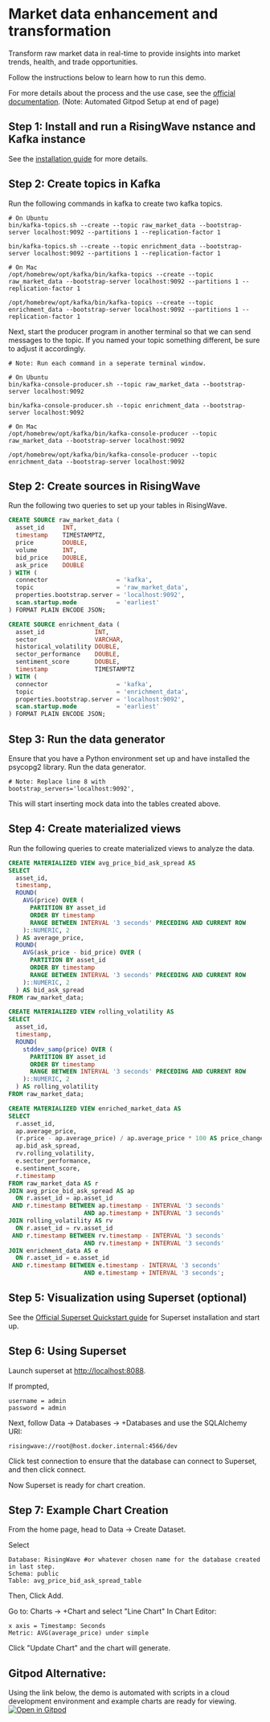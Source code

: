# Market data enhancement and transformation

Transform raw market data in real-time to provide insights into market trends, health, and trade opportunities.

Follow the instructions below to learn how to run this demo. 

For more details about the process and the use case, see the [official documentation](https://docs.risingwave.com/demos/market-data-enrichment). (Note: Automated Gitpod Setup at end of page)

## Step 1: Install and run a RisingWave nstance and Kafka instance

See the [installation guide](/00-get-started/00-install-kafka-pg-rw.md#install-risingwave) for more details.

## Step 2: Create topics in Kafka

Run the following commands in kafka to create two kafka topics.

```terminal
# On Ubuntu
bin/kafka-topics.sh --create --topic raw_market_data --bootstrap-server localhost:9092 --partitions 1 --replication-factor 1

bin/kafka-topics.sh --create --topic enrichment_data --bootstrap-server localhost:9092 --partitions 1 --replication-factor 1

# On Mac 
/opt/homebrew/opt/kafka/bin/kafka-topics --create --topic raw_market_data --bootstrap-server localhost:9092 --partitions 1 --replication-factor 1

/opt/homebrew/opt/kafka/bin/kafka-topics --create --topic enrichment_data --bootstrap-server localhost:9092 --partitions 1 --replication-factor 1
```

Next, start the producer program in another terminal so that we can send messages to the topic. If you named your topic something different, be sure to adjust it accordingly.

```terminal
# Note: Run each command in a seperate terminal window. 

# On Ubuntu
bin/kafka-console-producer.sh --topic raw_market_data --bootstrap-server localhost:9092

bin/kafka-console-producer.sh --topic enrichment_data --bootstrap-server localhost:9092

# On Mac
/opt/homebrew/opt/kafka/bin/kafka-console-producer --topic raw_market_data --bootstrap-server localhost:9092

/opt/homebrew/opt/kafka/bin/kafka-console-producer --topic enrichment_data --bootstrap-server localhost:9092
```



## Step 2: Create sources in RisingWave

Run the following two queries to set up your tables in RisingWave.

```sql
CREATE SOURCE raw_market_data (
  asset_id     INT,
  timestamp    TIMESTAMPTZ,
  price        DOUBLE,
  volume       INT,
  bid_price    DOUBLE,
  ask_price    DOUBLE
) WITH (
  connector                   = 'kafka',
  topic                       = 'raw_market_data',
  properties.bootstrap.server = 'localhost:9092',
  scan.startup.mode           = 'earliest'
) FORMAT PLAIN ENCODE JSON;
```

```sql
CREATE SOURCE enrichment_data (
  asset_id              INT,
  sector                VARCHAR,
  historical_volatility DOUBLE,
  sector_performance    DOUBLE,
  sentiment_score       DOUBLE,
  timestamp             TIMESTAMPTZ
) WITH (
  connector                   = 'kafka',
  topic                       = 'enrichment_data',
  properties.bootstrap.server = 'localhost:9092',
  scan.startup.mode           = 'earliest'
) FORMAT PLAIN ENCODE JSON;
```

## Step 3: Run the data generator

Ensure that you have a Python environment set up and have installed the psycopg2 library. Run the data generator.
```terminal
# Note: Replace line 8 with
bootstrap_servers='localhost:9092',
```

This will start inserting mock data into the tables created above.

## Step 4: Create materialized views

Run the following queries to create materialized views to analyze the data.

```sql
CREATE MATERIALIZED VIEW avg_price_bid_ask_spread AS
SELECT
  asset_id,
  timestamp,
  ROUND(
    AVG(price) OVER (
      PARTITION BY asset_id
      ORDER BY timestamp
      RANGE BETWEEN INTERVAL '3 seconds' PRECEDING AND CURRENT ROW
    )::NUMERIC, 2
  ) AS average_price,
  ROUND(
    AVG(ask_price - bid_price) OVER (
      PARTITION BY asset_id
      ORDER BY timestamp
      RANGE BETWEEN INTERVAL '3 seconds' PRECEDING AND CURRENT ROW
    )::NUMERIC, 2
  ) AS bid_ask_spread
FROM raw_market_data;
```

```sql
CREATE MATERIALIZED VIEW rolling_volatility AS
SELECT
  asset_id,
  timestamp,
  ROUND(
    stddev_samp(price) OVER (
      PARTITION BY asset_id
      ORDER BY timestamp
      RANGE BETWEEN INTERVAL '3 seconds' PRECEDING AND CURRENT ROW
    )::NUMERIC, 2
  ) AS rolling_volatility
FROM raw_market_data;
```

```sql
CREATE MATERIALIZED VIEW enriched_market_data AS
SELECT
  r.asset_id,
  ap.average_price,
  (r.price - ap.average_price) / ap.average_price * 100 AS price_change,
  ap.bid_ask_spread,
  rv.rolling_volatility,
  e.sector_performance,
  e.sentiment_score,
  r.timestamp
FROM raw_market_data AS r
JOIN avg_price_bid_ask_spread AS ap
  ON r.asset_id = ap.asset_id
 AND r.timestamp BETWEEN ap.timestamp - INTERVAL '3 seconds'
                     AND ap.timestamp + INTERVAL '3 seconds'
JOIN rolling_volatility AS rv
  ON r.asset_id = rv.asset_id
 AND r.timestamp BETWEEN rv.timestamp - INTERVAL '3 seconds'
                     AND rv.timestamp + INTERVAL '3 seconds'
JOIN enrichment_data AS e
  ON r.asset_id = e.asset_id
 AND r.timestamp BETWEEN e.timestamp - INTERVAL '3 seconds'
                     AND e.timestamp + INTERVAL '3 seconds';
```

## Step 5: Visualization using Superset (optional)

See the [Official Superset Quickstart guide](https://superset.apache.org/docs/quickstart/) for Superset installation and start up.

## Step 6: Using Superset

Launch superset at [http://localhost:8088](http://localhost:8088).

If prompted,
```terminal
username = admin
password = admin
```

Next, follow Data -> Databases -> +Databases and use the SQLAlchemy URI:
```terminal
risingwave://root@host.docker.internal:4566/dev
```
Click test connection to ensure that the database can connect to Superset, and then click connect. 

Now Superset is ready for chart creation. 

## Step 7: Example Chart Creation 

From the home page, head to Data -> Create Dataset.

Select
```terminal
Database: RisingWave #or whatever chosen name for the database created in last step.
Schema: public
Table: avg_price_bid_ask_spread_table
```
Then, Click Add. 

Go to: Charts -> +Chart and select "Line Chart"
In Chart Editor: 
```terminal
x axis = Timestamp: Seconds
Metric: AVG(average_price) under simple
```
Click "Update Chart" and the chart will generate. 

## Gitpod Alternative:
Using the link below, the demo is automated with scripts in a cloud development environment and example charts are ready for viewing.
[![Open in Gitpod](https://gitpod.io/button/open-in-gitpod.svg)](https://gitpod.io/#https://github.com/tinytimcodes/awesome-stream-processing/tree/main/02-simple-demos/capital_markets/market_data_enrichment)

